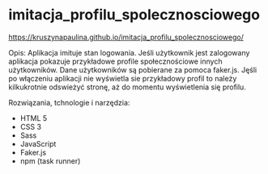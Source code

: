 # imitacja_profilu_spolecznosciowego

https://kruszynapaulina.github.io/imitacja_profilu_spolecznosciowego/

Opis: 
Aplikacja imituje stan logowania. Jeśli użytkownik jest zalogowany aplikacja pokazuje przykładowe profile społecznościowe innych użytkowników. Dane użytkowników są pobierane za pomoca faker.js. Jęśli po włączeniu aplikacji nie wyświetla sie przykładowy profil to należy kilkukrotnie odswieżyć stronę, aż do momentu wyświetlenia się profilu.

Rozwiązania, tchnologie i narzędzia:
- HTML 5
- CSS 3
- Sass
- JavaScript
- Faker.js 
- npm (task runner)
